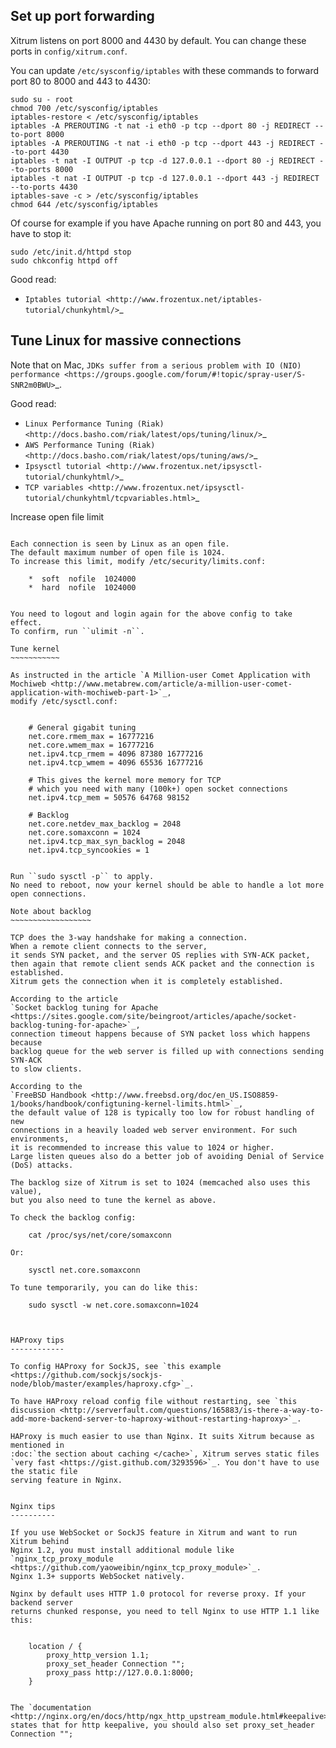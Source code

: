 
Set up port forwarding
----------------------

Xitrum listens on port 8000 and 4430 by default.
You can change these ports in ``config/xitrum.conf``.

You can update ``/etc/sysconfig/iptables`` with these commands to forward port
80 to 8000 and 443 to 4430:

    sudo su - root
    chmod 700 /etc/sysconfig/iptables
    iptables-restore < /etc/sysconfig/iptables
    iptables -A PREROUTING -t nat -i eth0 -p tcp --dport 80 -j REDIRECT --to-port 8000
    iptables -A PREROUTING -t nat -i eth0 -p tcp --dport 443 -j REDIRECT --to-port 4430
    iptables -t nat -I OUTPUT -p tcp -d 127.0.0.1 --dport 80 -j REDIRECT --to-ports 8000
    iptables -t nat -I OUTPUT -p tcp -d 127.0.0.1 --dport 443 -j REDIRECT --to-ports 4430
    iptables-save -c > /etc/sysconfig/iptables
    chmod 644 /etc/sysconfig/iptables


Of course for example if you have Apache running on port 80 and 443, you have to stop it:

    sudo /etc/init.d/httpd stop
    sudo chkconfig httpd off


Good read:

* `Iptables tutorial <http://www.frozentux.net/iptables-tutorial/chunkyhtml/>`_

Tune Linux for massive connections
----------------------------------

Note that on Mac, `JDKs suffer from a serious problem with IO (NIO) performance <https://groups.google.com/forum/#!topic/spray-user/S-SNR2m0BWU>`_.

Good read:

* `Linux Performance Tuning (Riak) <http://docs.basho.com/riak/latest/ops/tuning/linux/>`_
* `AWS Performance Tuning (Riak) <http://docs.basho.com/riak/latest/ops/tuning/aws/>`_
* `Ipsysctl tutorial <http://www.frozentux.net/ipsysctl-tutorial/chunkyhtml/>`_
* `TCP variables <http://www.frozentux.net/ipsysctl-tutorial/chunkyhtml/tcpvariables.html>`_

Increase open file limit
~~~~~~~~~~~~~~~~~~~~~~~~

Each connection is seen by Linux as an open file.
The default maximum number of open file is 1024.
To increase this limit, modify /etc/security/limits.conf:

    *  soft  nofile  1024000
    *  hard  nofile  1024000


You need to logout and login again for the above config to take effect.
To confirm, run ``ulimit -n``.

Tune kernel
~~~~~~~~~~~

As instructed in the article `A Million-user Comet Application with Mochiweb <http://www.metabrew.com/article/a-million-user-comet-application-with-mochiweb-part-1>`_,
modify /etc/sysctl.conf:


    # General gigabit tuning
    net.core.rmem_max = 16777216
    net.core.wmem_max = 16777216
    net.ipv4.tcp_rmem = 4096 87380 16777216
    net.ipv4.tcp_wmem = 4096 65536 16777216
    
    # This gives the kernel more memory for TCP
    # which you need with many (100k+) open socket connections
    net.ipv4.tcp_mem = 50576 64768 98152
    
    # Backlog
    net.core.netdev_max_backlog = 2048
    net.core.somaxconn = 1024
    net.ipv4.tcp_max_syn_backlog = 2048
    net.ipv4.tcp_syncookies = 1


Run ``sudo sysctl -p`` to apply.
No need to reboot, now your kernel should be able to handle a lot more open connections.

Note about backlog
~~~~~~~~~~~~~~~~~~

TCP does the 3-way handshake for making a connection.
When a remote client connects to the server,
it sends SYN packet, and the server OS replies with SYN-ACK packet,
then again that remote client sends ACK packet and the connection is established.
Xitrum gets the connection when it is completely established.

According to the article
`Socket backlog tuning for Apache <https://sites.google.com/site/beingroot/articles/apache/socket-backlog-tuning-for-apache>`_,
connection timeout happens because of SYN packet loss which happens because
backlog queue for the web server is filled up with connections sending SYN-ACK
to slow clients.

According to the
`FreeBSD Handbook <http://www.freebsd.org/doc/en_US.ISO8859-1/books/handbook/configtuning-kernel-limits.html>`_,
the default value of 128 is typically too low for robust handling of new
connections in a heavily loaded web server environment. For such environments,
it is recommended to increase this value to 1024 or higher.
Large listen queues also do a better job of avoiding Denial of Service (DoS) attacks.

The backlog size of Xitrum is set to 1024 (memcached also uses this value),
but you also need to tune the kernel as above.

To check the backlog config:

    cat /proc/sys/net/core/somaxconn

Or:

    sysctl net.core.somaxconn

To tune temporarily, you can do like this:

    sudo sysctl -w net.core.somaxconn=1024



HAProxy tips
------------

To config HAProxy for SockJS, see `this example <https://github.com/sockjs/sockjs-node/blob/master/examples/haproxy.cfg>`_.

To have HAProxy reload config file without restarting, see `this discussion <http://serverfault.com/questions/165883/is-there-a-way-to-add-more-backend-server-to-haproxy-without-restarting-haproxy>`_.

HAProxy is much easier to use than Nginx. It suits Xitrum because as mentioned in
:doc:`the section about caching </cache>`, Xitrum serves static files
`very fast <https://gist.github.com/3293596>`_. You don't have to use the static file
serving feature in Nginx.


Nginx tips
----------

If you use WebSocket or SockJS feature in Xitrum and want to run Xitrum behind
Nginx 1.2, you must install additional module like
`nginx_tcp_proxy_module <https://github.com/yaoweibin/nginx_tcp_proxy_module>`_.
Nginx 1.3+ supports WebSocket natively.

Nginx by default uses HTTP 1.0 protocol for reverse proxy. If your backend server
returns chunked response, you need to tell Nginx to use HTTP 1.1 like this:


    location / {
        proxy_http_version 1.1;
        proxy_set_header Connection "";
        proxy_pass http://127.0.0.1:8000;
    }


The `documentation <http://nginx.org/en/docs/http/ngx_http_upstream_module.html#keepalive>`_ states that for http keepalive, you should also set proxy_set_header Connection "";

